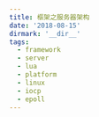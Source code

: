 ```yaml
---
title: 框架之服务器架构
date: '2018-08-15'
dirmark: '__dir__'
tags:
  - framework
  - server
  - lua
  - platform
  - linux
  - iocp
  - epoll
---
```


